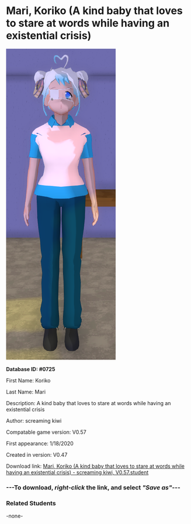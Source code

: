 # Mari, Koriko (A kind baby that loves to stare at words while having an existential crisis)

<img src="../../Files/Images/Mari, Koriko (A kind baby that loves to stare at words while having an existential crisis).png" title="Mari, Koriko (A kind baby that loves to stare at words while having an existential crisis) - screaming kiwi, V0.57">

**Database ID: #0725**

First Name: Koriko

Last Name: Mari

Description: A kind baby that loves to stare at words while having an existential crisis

Author: screaming kiwi

Compatable game version: V0.57

First appearance: 1/18/2020

Created in version: V0.47

Download link: <a href="https://raw.githubusercontent.com/Arbiter1223/Daigaku-Gurashi-Custom-Students/master/Files/Student%20Files/Mari%2C%20Koriko%20(A%20kind%20baby%20that%20loves%20to%20stare%20at%20words%20while%20having%20an%20existential%20crisis)%20-%20screaming%20kiwi%2C%20V0.57.student">Mari, Koriko (A kind baby that loves to stare at words while having an existential crisis) - screaming kiwi, V0.57.student</a>

### ---**To download, _right-click_ the link, and select _"Save as"_**---

### Related Students

-none-
